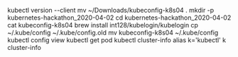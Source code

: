 kubectl version --client
mv ~/Downloads/kubeconfig-k8s04 .
mkdir -p kubernetes-hackathon_2020-04-02
cd kubernetes-hackathon_2020-04-02
cat kubeconfig-k8s04
brew install int128/kubelogin/kubelogin
cp ~/.kube/config ~/.kube/config.old
mv kubeconfig-k8s04 ~/.kube/config
kubectl config view
kubectl get pod
kubectl cluster-info
alias k='kubectl'
k cluster-info
